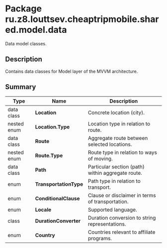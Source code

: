 # Package ru.z8.louttsev.cheaptripmobile.shared.model.data

Data model classes.

## Description

Contains data classes for Model layer of the MVVM architecture.

## Summary

Type                  | Name                   | Description
----------------------|------------------------|--------------------------------------------------------------------
data class            | **Location**           | Concrete location (city).
nested enum           | **Location.Type**      | Location type in relation to route.
data class            | **Route**              | Aggregate route between selected locations.
nested enum           | **Route.Type**         | Route type in relation to ways of moving.
data class            | **Path**               | Particular section (path) within aggregate route.
enum                  | **TransportationType** | Path type in relation to transport.
enum                  | **ConditionalClause**  | Clause or disclaimer in terms of transportation.
enum                  | **Locale**             | Supported language.
class                 | **DurationConverter**  | Duration conversion to string representations.
enum                  | **Country**            | Countries relevant to affiliate programs.